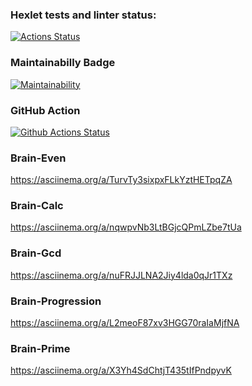 ### Hexlet tests and linter status:
[![Actions Status](https://github.com/Tvardick/php-project-lvl1/workflows/hexlet-check/badge.svg)](https://github.com/Tvardick/php-project-lvl1/actions)
### Maintainabilly Badge
[![Maintainability](https://api.codeclimate.com/v1/badges/a99a88d28ad37a79dbf6/maintainability)](https://codeclimate.com/github/codeclimate/codeclimate/maintainability)
### GitHub Action
[![Github Actions Status](https://github.com/Tvardick/php-project-lvl1/workflows/CI/badge.svg)](https://github.com/Tvardick/php-project-lvl1/actions)

### Brain-Even
https://asciinema.org/a/TurvTy3sixpxFLkYztHETpqZA
### Brain-Calc
https://asciinema.org/a/nqwpvNb3LtBGjcQPmLZbe7tUa
### Brain-Gcd
https://asciinema.org/a/nuFRJJLNA2Jiy4lda0qJr1TXz
### Brain-Progression
https://asciinema.org/a/L2meoF87xv3HGG70raIaMjfNA
### Brain-Prime
https://asciinema.org/a/X3Yh4SdChtjT435tIfPndpyvK
